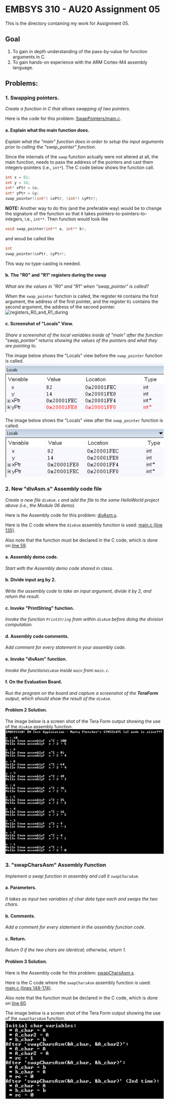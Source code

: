 # EMBSYS 310 - AU20 Assignment 05
This is the directory containing my work for Assignment 05.

## Goal
1. To gain in depth understanding of the pass-by-value for function arguments in C.
2. To gain hands-on experience with the ARM Cortex-M4 assembly language.

## Problems: 

### 1. Swapping pointers.
_Create a function in C that allows swapping of two pointers._

Here is the code for this problem:
[SwapPointers/main.c](https://github.com/pletchm/embsys310/blob/main/assignment05/SwapPointers/main.c).

#### a. Explain what the main function does.
_Explain what the "main" function does in order to setup the input arguments prior to calling
the "swap_pointer" function._

Since the internals of the `swap` function actually were not altered at all, the main function,
needs to pass the address of the pointers and cast them integers-pointers (i.e., `int*`). The C code
below shows the function call.
```c
int x = 82;
int y = 14;
int* xPtr = &x;
int* yPtr = &y;
swap_pointer((int*) &xPtr, (int*) &yPtr);
```
**NOTE:**
Another way to do this (and the preferable way) would be to change the signature of the function
so that it takes pointers-to-pointers-to-integers, i.e., `int**`. Then function would look like

```c
void swap_pointer(int** a, int** b);
```
and woud be called like
```c
int 
swap_pointer(&xPtr, &yPtr);
```
This way no type-casting is needed. 

#### b. The "R0" and "R1" registers during the swap
_What are the values in "R0" and "R1" when "swap_pointer" is called?_

When the `swap_pointer` function is called, the register `R0` contains the first argument, the
address of the first pointer, and the register `R1` contains the second argument, the address
of the second pointer.
![registers_R0_and_R1_during](registers_R0_and_R1_during.PNG)

#### c. Screenshot of "Locals" View.
_Share a screenshot of the local variables inside of "main" after the function
"swap_pointer" returns showing the values of the pointers and what they are pointing to._

The image below shows the "Locals" view before the `swap_pointer` function is called.
![locals_before_swap](locals_before_swap.PNG)

The image below shows the "Locals" view after the `swap_pointer` function is called.
![locals_after_swap](locals_after_swap.PNG)

### 2. New "divAsm.s" Assembly code file
_Create a new file `divAsm.s` and add the file to the same HelloWorld project
above (i.e., the Module 06 demo)._

Here is the Assembly code for this problem:
[divAsm.s](https://github.com/pletchm/embsys310/blob/main/assignment05/Module06_Demo12_HelloWorld_Assembly/Src/divAsm.s).

Here is the C code where the `divAsm` assembly function is used:
[main.c (line 135)](https://github.com/pletchm/embsys310/blob/main/assignment05/Module06_Demo12_HelloWorld_Assembly/Src/main.c#L135).

Also note that the function must be declared in the C code, which is done on
[line 59](https://github.com/pletchm/embsys310/blob/main/assignment05/Module06_Demo12_HelloWorld_Assembly/Src/main.c#L59).

#### a. Assembly demo code.
_Start with the Assembly demo code shared in class._

#### b. Divide input arg by 2.
_Write the assembly code to take an input argument, divide it by 2, and return
the result._

#### c. Invoke "PrintString" function.
_Invoke the function `PrintString` from within `divAsm` before doing the division
computation._

#### d. Assembly code comments.
_Add comment for every statement in your assembly code._

#### e. Invoke "divAsm" function. 
_Invoke the function`divAsm` inside `main` from `main.c`._

#### f. On the Evaluation Board.
_Run the program on the board and capture a screenshot of the **TeraForm** output,
which should show the result of the `divAsm`._

#### Problem 2 Solution.
The image below is a screen shot of the Tera Form output showing the use of the `divAsm` assembly
function.
![divAsm_TeraForm](divAsm_TeraForm.PNG)

### 3. "swapCharsAsm" Assembly Function 
_Implement a swap function in assembly and call it `swapCharsAsm`._

#### a. Parameters.
_It takes as input two variables of char data type each and swaps the two chars._

#### b. Comments.
_Add a comment for every statement in the assembly function code._

#### c. Return.
_Return 0 if the two chars are identical; otherwise, return 1._

#### Problem 3 Solution.
Here is the Assembly code for this problem:
[swapCharsAsm.s](https://github.com/pletchm/embsys310/blob/main/assignment05/Module06_Demo12_HelloWorld_Assembly/Src/swapCharsAsm.s).

Here is the C code where the `swapCharsAsm` assembly function is used:
[main.c (lines 148-174)](https://github.com/pletchm/embsys310/blob/main/assignment05/Module06_Demo12_HelloWorld_Assembly/Src/main.c#L148-L174).

Also note that the function must be declared in the C code, which is done on
[line 60](https://github.com/pletchm/embsys310/blob/main/assignment05/Module06_Demo12_HelloWorld_Assembly/Src/main.c#L60).

The image below is a screen shot of the Tera Form output showing the use of the `swapCharsAsm` function.
![swapCharsAsm_TeraForm](swapCharsAsm_TeraForm.PNG)

